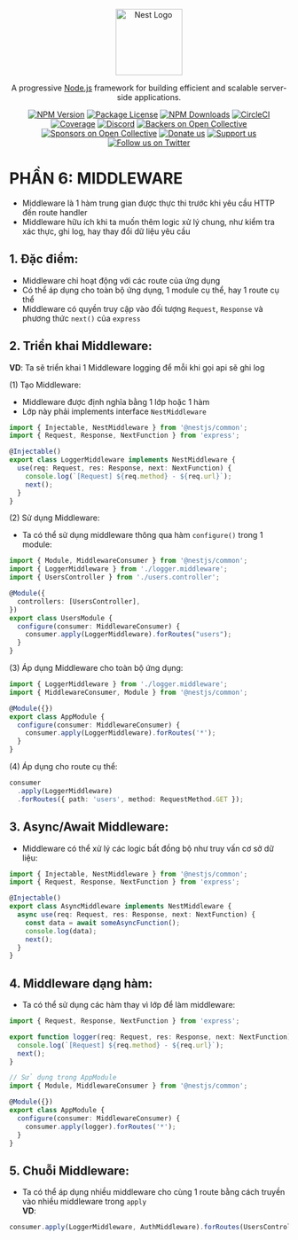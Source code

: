 <p align="center">
  <a href="http://nestjs.com/" target="blank"><img src="https://nestjs.com/img/logo-small.svg" width="120" alt="Nest Logo" /></a>
</p>

[circleci-image]: https://img.shields.io/circleci/build/github/nestjs/nest/master?token=abc123def456
[circleci-url]: https://circleci.com/gh/nestjs/nest

  <p align="center">A progressive <a href="http://nodejs.org" target="_blank">Node.js</a> framework for building efficient and scalable server-side applications.</p>
    <p align="center">
<a href="https://www.npmjs.com/~nestjscore" target="_blank"><img src="https://img.shields.io/npm/v/@nestjs/core.svg" alt="NPM Version" /></a>
<a href="https://www.npmjs.com/~nestjscore" target="_blank"><img src="https://img.shields.io/npm/l/@nestjs/core.svg" alt="Package License" /></a>
<a href="https://www.npmjs.com/~nestjscore" target="_blank"><img src="https://img.shields.io/npm/dm/@nestjs/common.svg" alt="NPM Downloads" /></a>
<a href="https://circleci.com/gh/nestjs/nest" target="_blank"><img src="https://img.shields.io/circleci/build/github/nestjs/nest/master" alt="CircleCI" /></a>
<a href="https://coveralls.io/github/nestjs/nest?branch=master" target="_blank"><img src="https://coveralls.io/repos/github/nestjs/nest/badge.svg?branch=master#9" alt="Coverage" /></a>
<a href="https://discord.gg/G7Qnnhy" target="_blank"><img src="https://img.shields.io/badge/discord-online-brightgreen.svg" alt="Discord"/></a>
<a href="https://opencollective.com/nest#backer" target="_blank"><img src="https://opencollective.com/nest/backers/badge.svg" alt="Backers on Open Collective" /></a>
<a href="https://opencollective.com/nest#sponsor" target="_blank"><img src="https://opencollective.com/nest/sponsors/badge.svg" alt="Sponsors on Open Collective" /></a>
  <a href="https://paypal.me/kamilmysliwiec" target="_blank"><img src="https://img.shields.io/badge/Donate-PayPal-ff3f59.svg" alt="Donate us"/></a>
    <a href="https://opencollective.com/nest#sponsor"  target="_blank"><img src="https://img.shields.io/badge/Support%20us-Open%20Collective-41B883.svg" alt="Support us"></a>
  <a href="https://twitter.com/nestframework" target="_blank"><img src="https://img.shields.io/twitter/follow/nestframework.svg?style=social&label=Follow" alt="Follow us on Twitter"></a>
</p>
  <!--[![Backers on Open Collective](https://opencollective.com/nest/backers/badge.svg)](https://opencollective.com/nest#backer)
  [![Sponsors on Open Collective](https://opencollective.com/nest/sponsors/badge.svg)](https://opencollective.com/nest#sponsor)-->

# PHẦN 6: MIDDLEWARE

- Middleware là 1 hàm trung gian được thực thi trước khi yêu cầu HTTP đến route handler
- Middleware hữu ích khi ta muốn thêm logic xử lý chung, như kiểm tra xác thực, ghi log, hay thay đổi dữ liệu yêu cầu  

## 1. Đặc điểm:
- Middleware chỉ hoạt động với các route của ứng dụng  
- Có thể áp dụng cho toàn bộ ứng dụng, 1 module cụ thể, hay 1 route cụ thể
- Middleware có quyền truy cập vào đối tượng `Request`, `Response` và phương thức `next()` của `express`

## 2. Triển khai Middleware:  
__VD__: Ta sẽ triển khai 1 Middleware logging để mỗi khi gọi api sẽ ghi log 

(1) Tạo Middleware: 
- Middleware được định nghĩa bằng 1 lớp hoặc 1 hàm
- Lớp này phải implements interface `NestMiddleware`
```ts
import { Injectable, NestMiddleware } from '@nestjs/common';
import { Request, Response, NextFunction } from 'express';

@Injectable()
export class LoggerMiddleware implements NestMiddleware {
  use(req: Request, res: Response, next: NextFunction) {
    console.log(`[Request] ${req.method} - ${req.url}`);
    next();
  }
}
```

(2) Sử dụng Middleware:
- Ta có thể sử dụng middleware thông qua hàm `configure()` trong 1 module:  
```ts
import { Module, MiddlewareConsumer } from '@nestjs/common';
import { LoggerMiddleware } from './logger.middleware';
import { UsersController } from './users.controller';

@Module({
  controllers: [UsersController],
})
export class UsersModule {
  configure(consumer: MiddlewareConsumer) {
    consumer.apply(LoggerMiddleware).forRoutes("users");
  }
}
```

(3) Áp dụng Middleware cho toàn bộ ứng dụng:
```ts
import { LoggerMiddleware } from './logger.middleware';
import { MiddlewareConsumer, Module } from '@nestjs/common';

@Module({})
export class AppModule {
  configure(consumer: MiddlewareConsumer) {
    consumer.apply(LoggerMiddleware).forRoutes('*');
  }
}
```

(4) Áp dụng cho route cụ thể:
```ts
consumer
  .apply(LoggerMiddleware)
  .forRoutes({ path: 'users', method: RequestMethod.GET });
```

## 3. Async/Await Middleware:
- Middleware có thể xử lý các logic bất đồng bộ như truy vấn cơ sở dữ liệu:
```ts
import { Injectable, NestMiddleware } from '@nestjs/common';
import { Request, Response, NextFunction } from 'express';

@Injectable()
export class AsyncMiddleware implements NestMiddleware {
  async use(req: Request, res: Response, next: NextFunction) {
    const data = await someAsyncFunction();
    console.log(data);
    next();
  }
}
```

## 4. Middleware dạng hàm:
- Ta có thể sử dụng các hàm thay vì lớp để làm middleware:

```ts
import { Request, Response, NextFunction } from 'express';

export function logger(req: Request, res: Response, next: NextFunction) {
  console.log(`[Request] ${req.method} - ${req.url}`);
  next();
}

// Sử dụng trong AppModule
import { Module, MiddlewareConsumer } from '@nestjs/common';

@Module({})
export class AppModule {
  configure(consumer: MiddlewareConsumer) {
    consumer.apply(logger).forRoutes('*');
  }
}
```

## 5. Chuỗi Middleware:
- Ta có thể áp dụng nhiều middleware cho cùng 1 route bằng cách truyền vào nhiều middleware trong `apply`  
__VD__:
```ts
consumer.apply(LoggerMiddleware, AuthMiddleware).forRoutes(UsersController);
```